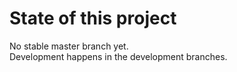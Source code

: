 # State of this project

No stable master branch yet.  
Development happens in the development branches.
